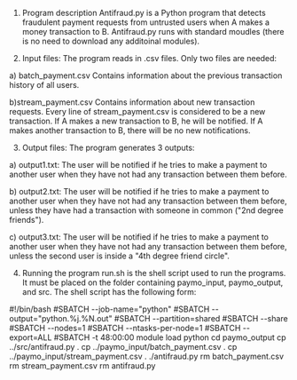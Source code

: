 
1) Program description
Antifraud.py is a Python program that detects fraudulent payment requests from untrusted users
when A makes a money transaction to B.
Antifraud.py runs with standard moudles (there is no need to download any additoinal modules).


2) Input files:
The program reads in .csv files. Only two files are needed:

  a) batch_payment.csv
  Contains information about the previous transaction history of all users.
  
  b)stream_payment.csv
  Contains information about new transaction requests. Every line of stream_payment.csv is 
  considered to be a new transaction. If A makes a new transaction to B, he will be notified. 
  If A makes another transaction to B, there will be no new notifications.
  
  
3) Output files:
The program generates 3 outputs:

  a) output1.txt:
  The user will be notified if he tries to make a payment to another user when they have not 
  had any transaction between them before.

  b) output2.txt:
  The user will be notified if he tries to make a payment to another user when they have not
  had any transaction between them before, unless they have had a transaction with someone
  in common ("2nd degree friends").

  c) output3.txt:
  The user will be notified if he tries to make a payment to another user when they have not 
  had any transaction between them before, unless the second user is inside a "4th degree
  friend circle".


4) Running the program
run.sh is the shell script used to run the programs. It must be placed on the folder containing paymo_input, paymo_output, and src.
The shell script has the following form:

#!/bin/bash
#SBATCH --job-name="python"
#SBATCH --output="python.%j.%N.out"
#SBATCH --partition=shared
#SBATCH --share
#SBATCH --nodes=1
#SBATCH --ntasks-per-node=1
#SBATCH --export=ALL
#SBATCH -t 48:00:00
module load python
cd paymo_output
cp ../src/antifraud.py .
cp ../paymo_input/batch_payment.csv .
cp ../paymo_input/stream_payment.csv .
./antifraud.py
rm batch_payment.csv
rm stream_payment.csv
rm antifraud.py

